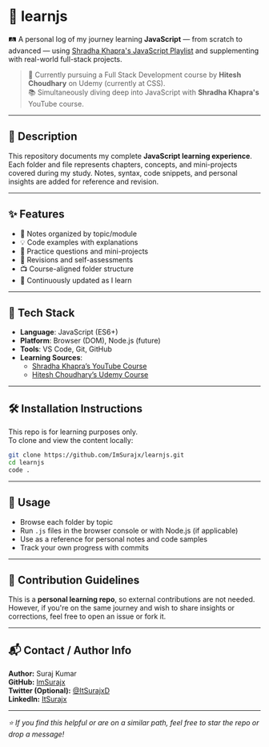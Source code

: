 # 📌 learnjs

🛤️ A personal log of my journey learning **JavaScript** — from scratch to advanced — using [Shradha Khapra's JavaScript Playlist](https://www.youtube.com/watch?v=ajdRvxDWH4w&list=PLGjplNEQ1it_oTvuLRNqXfz_v_0pq6unW) and supplementing with real-world full-stack projects.

> 🧠 Currently pursuing a Full Stack Development course by **Hitesh Choudhary** on Udemy (currently at CSS).  
> 📚 Simultaneously diving deep into JavaScript with **Shradha Khapra's** YouTube course.

---

## 📝 Description

This repository documents my complete **JavaScript learning experience**. Each folder and file represents chapters, concepts, and mini-projects covered during my study. Notes, syntax, code snippets, and personal insights are added for reference and revision.

---

## ✨ Features

- 📒 Notes organized by topic/module
- 💡 Code examples with explanations
- 🧪 Practice questions and mini-projects
- 🔁 Revisions and self-assessments
- 📺 Course-aligned folder structure
- 🚧 Continuously updated as I learn

---

## 🧰 Tech Stack

- **Language**: JavaScript (ES6+)
- **Platform**: Browser (DOM), Node.js (future)
- **Tools**: VS Code, Git, GitHub
- **Learning Sources**:
  - [Shradha Khapra’s YouTube Course](https://www.youtube.com/watch?v=ajdRvxDWH4w&list=PLGjplNEQ1it_oTvuLRNqXfz_v_0pq6unW)
  - [Hitesh Choudhary’s Udemy Course](https://www.udemy.com/course/web-dev-master)

---

## 🛠️ Installation Instructions

This repo is for learning purposes only.  
To clone and view the content locally:

```bash
git clone https://github.com/ImSurajx/learnjs.git
cd learnjs
code .
```

---

## 🚀 Usage

- Browse each folder by topic
- Run `.js` files in the browser console or with Node.js (if applicable)
- Use as a reference for personal notes and code samples
- Track your own progress with commits

---

## 🤝 Contribution Guidelines

This is a **personal learning repo**, so external contributions are not needed.  
However, if you're on the same journey and wish to share insights or corrections, feel free to open an issue or fork it.

---


## 📬 Contact / Author Info

**Author:** Suraj Kumar  
**GitHub:** [ImSurajx](https://github.com/imsurajx)  
**Twitter (Optional):** [@ItSurajxD](https://x.com/ItSurajxD)  
**LinkedIn:** [ItSurajx](https://www.linkedin.com/in/itsurajx/)

---

_⭐ If you find this helpful or are on a similar path, feel free to star the repo or drop a message!_